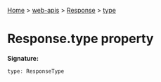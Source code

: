 [Home](./index) &gt; [web-apis](web-apis.md) &gt; [Response](web-apis.response.md) &gt; [type](web-apis.response.type.md)

# Response.type property


**Signature:**
```javascript
type: ResponseType
```
